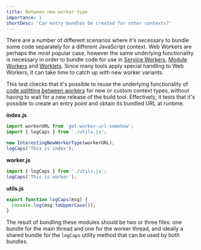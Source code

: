 ```yaml
---
title: Between new worker type
importance: 1
shortDesc: 'Can entry bundles be created for other contexts?'
---
```


There are a number of different scenarios where it's necessary to bundle some code separately for a different JavaScript context. Web Workers are perhaps the most popular case, however the same underlying functionality is necessary in order to bundle code for use in [Service Workers], [Module Workers] and [Worklets]. Since many tools apply special handling to Web Workers, it can take time to catch up with new worker variants.

This test checks that it's possible to reuse the underlying functionality of [code splitting between workers](/code-splitting/between-workers) for new or custom context types, without having to wait for a new release of the build tool. Effectively, it tests that it's possible to create an entry point and obtain its bundled URL at runtime.

**index.js**

```js
import workerURL from 'get-worker-url-somehow';
import { logCaps } from './utils.js';

new InterestingNewWorkerType(workerURL);
logCaps('This is index');
```

**worker.js**

```js
import { logCaps } from './utils.js';
logCaps('This is worker');
```

**utils.js**

```js
export function logCaps(msg) {
  console.log(msg.toUpperCase());
}
```

The result of bundling these modules should be two or three files: one bundle for the main thread and one for the worker thread, and ideally a shared bundle for the `logCaps` utility method that can be used by both bundles.

[worklets]: https://developer.mozilla.org/en-US/docs/Web/API/Worklet
[service workers]: https://developer.mozilla.org/en-US/docs/Web/API/Service_Worker_API
[module workers]: https://web.dev/module-workers
